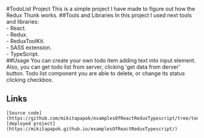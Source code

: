#TodoList Project
This is a simple project I have made to figure out how the Redux Thunk works.
##Tools and Libraries
 In this project I used next tools and libraries:<br/>
    - React.<br/>
    - Redux.<br/>
    - ReduxToolKit.<br/>
    - SASS extension.<br/>
    - TypeScript. <br/>
##Usage
    You can create your own todo item adding text into input element.
    Also, you can get todo list from server, clicking 'get data from derver'
    button. Todo list component you are able to delete, or change its status
    clicking checkbox.
## Links
    [Source code](https://github.com/mikitapapok/examplesOfReactReduxTypescript/tree/toolkitType)
    [deployed project](https://mikitapapok.github.io/examplesOfReactReduxTypescript/)

